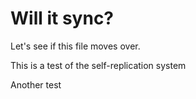 # Will it sync?

Let's see if this file moves over.

This is a test of the self-replication system

Another test
